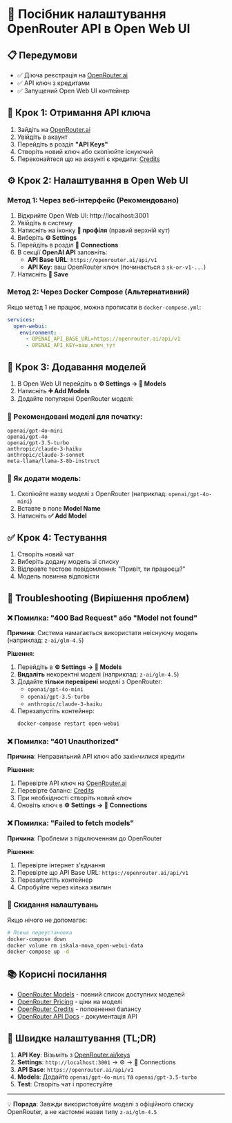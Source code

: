 # 🚀 Посібник налаштування OpenRouter API в Open Web UI

## 📋 Передумови
- ✅ Діюча реєстрація на [OpenRouter.ai](https://openrouter.ai)
- ✅ API ключ з кредитами
- ✅ Запущений Open Web UI контейнер

## 🔑 Крок 1: Отримання API ключа

1. Зайдіть на [OpenRouter.ai](https://openrouter.ai)
2. Увійдіть в акаунт
3. Перейдіть в розділ **"API Keys"**
4. Створіть новий ключ або скопіюйте існуючий
5. Переконайтеся що на акаунті є кредити: [Credits](https://openrouter.ai/credits)

## ⚙️ Крок 2: Налаштування в Open Web UI

### Метод 1: Через веб-інтерфейс (Рекомендовано)

1. Відкрийте Open Web UI: http://localhost:3001
2. Увійдіть в систему
3. Натисніть на іконку **👤 профіля** (правий верхній кут)
4. Виберіть **⚙️ Settings**
5. Перейдіть в розділ **🔗 Connections**
6. В секції **OpenAI API** заповніть:
   - **API Base URL**: `https://openrouter.ai/api/v1`
   - **API Key**: ваш OpenRouter ключ (починається з `sk-or-v1-...`)
7. Натисніть **💾 Save**

### Метод 2: Через Docker Compose (Альтернативний)

Якщо метод 1 не працює, можна прописати в `docker-compose.yml`:

```yaml
services:
  open-webui:
    environment:
      - OPENAI_API_BASE_URL=https://openrouter.ai/api/v1
      - OPENAI_API_KEY=ваш_ключ_тут
```

## 🤖 Крок 3: Додавання моделей

1. В Open Web UI перейдіть в **⚙️ Settings → 🤖 Models**
2. Натисніть **➕ Add Models**
3. Додайте популярні OpenRouter моделі:

### 🎯 Рекомендовані моделі для початку:

```
openai/gpt-4o-mini
openai/gpt-4o
openai/gpt-3.5-turbo
anthropic/claude-3-haiku
anthropic/claude-3-sonnet
meta-llama/llama-3-8b-instruct
```

### 📝 Як додати модель:
1. Скопіюйте назву моделі з OpenRouter (наприклад: `openai/gpt-4o-mini`)
2. Вставте в поле **Model Name**
3. Натисніть **✅ Add Model**

## ✅ Крок 4: Тестування

1. Створіть новий чат
2. Виберіть додану модель зі списку
3. Відправте тестове повідомлення: "Привіт, ти працюєш?"
4. Модель повинна відповісти

## 🔧 Troubleshooting (Вирішення проблем)

### ❌ Помилка: "400 Bad Request" або "Model not found"

**Причина**: Система намагається використати неіснуючу модель (наприклад: `z-ai/glm-4.5`)

**Рішення**:
1. Перейдіть в **⚙️ Settings → 🤖 Models**
2. **Видаліть** некоректні моделі (наприклад: `z-ai/glm-4.5`)
3. Додайте **тільки перевірені** моделі з OpenRouter:
   - `openai/gpt-4o-mini`
   - `openai/gpt-3.5-turbo`
   - `anthropic/claude-3-haiku`
4. Перезапустіть контейнер:
   ```bash
   docker-compose restart open-webui
   ```

### ❌ Помилка: "401 Unauthorized"

**Причина**: Неправильний API ключ або закінчилися кредити

**Рішення**:
1. Перевірте API ключ на [OpenRouter.ai](https://openrouter.ai/keys)
2. Перевірте баланс: [Credits](https://openrouter.ai/credits)
3. При необхідності створіть новий ключ
4. Оновіть ключ в **⚙️ Settings → 🔗 Connections**

### ❌ Помилка: "Failed to fetch models"

**Причина**: Проблеми з підключенням до OpenRouter

**Рішення**:
1. Перевірте інтернет з'єднання
2. Перевірте що API Base URL: `https://openrouter.ai/api/v1`
3. Перезапустіть контейнер
4. Спробуйте через кілька хвилин

### 🔄 Скидання налаштувань

Якщо нічого не допомагає:

```bash
# Повна переустановка
docker-compose down
docker volume rm iskala-mova_open-webui-data
docker-compose up -d
```

## 📚 Корисні посилання

- [OpenRouter Models](https://openrouter.ai/models) - повний список доступних моделей
- [OpenRouter Pricing](https://openrouter.ai/models) - ціни на моделі
- [OpenRouter Credits](https://openrouter.ai/credits) - поповнення балансу
- [OpenRouter API Docs](https://openrouter.ai/docs) - документація API

## 🎯 Швидке налаштування (TL;DR)

1. **API Key**: Візьміть з [OpenRouter.ai/keys](https://openrouter.ai/keys)
2. **Settings**: `http://localhost:3001` → ⚙️ → 🔗 Connections
3. **API Base**: `https://openrouter.ai/api/v1`
4. **Models**: Додайте `openai/gpt-4o-mini` та `openai/gpt-3.5-turbo`
5. **Test**: Створіть чат і протестуйте

---

💡 **Порада**: Завжди використовуйте моделі з офіційного списку OpenRouter, а не кастомні назви типу `z-ai/glm-4.5` 